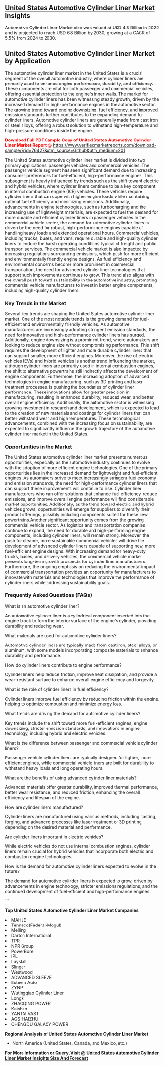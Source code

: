 <h2><a href="https://www.verifiedmarketreports.com/download-sample/?rid=76427&amp;utm_source=Github&amp;utm_medium=201" target="_blank">United States Automotive Cylinder Liner Market</a> Insights</h2><p>Automotive Cylinder Liner Market size was valued at USD 4.5 Billion in 2022 and is projected to reach USD 6.8 Billion by 2030, growing at a CAGR of 5.5% from 2024 to 2030.</p><p><h2>United States Automotive Cylinder Liner Market by Application</h2><p>The automotive cylinder liner market in the United States is a crucial segment of the overall automotive industry, where cylinder liners are primarily used to enhance engine performance, durability, and efficiency. These components are vital for both passenger and commercial vehicles, offering essential protection to the engine's inner walls. The market for automotive cylinder liners has been witnessing steady growth, driven by the increased demand for high-performance engines in the automotive sector. The growing trend toward engine downsizing, fuel efficiency, and improved emission standards further contributes to the expanding demand for cylinder liners. Automotive cylinder liners are generally made from cast iron or steel alloys, offering a robust solution to withstand high-temperature and high-pressure conditions inside the engine.<p><span class=""><span style="color: #ff0000;"><strong>Download Full PDF Sample Copy of United States Automotive Cylinder Liner Market Report</strong> @ </span><a href="https://www.verifiedmarketreports.com/download-sample/?rid=76427&amp;utm_source=Github&amp;utm_medium=201" target="_blank">https://www.verifiedmarketreports.com/download-sample/?rid=76427&amp;utm_source=Github&amp;utm_medium=201</a></span></p>The United States automotive cylinder liner market is divided into two primary applications: passenger vehicles and commercial vehicles. The passenger vehicle segment has seen significant demand due to increasing consumer preferences for fuel-efficient, high-performance engines. This subsegment is heavily influenced by trends such as the shift toward electric and hybrid vehicles, where cylinder liners continue to be a key component in internal combustion engine (ICE) vehicles. These vehicles require cylinder liners that can cope with higher engine loads while maintaining optimal fuel efficiency and minimizing emissions. Additionally, advancements in engine technologies, such as turbocharging and the increasing use of lightweight materials, are expected to fuel the demand for more durable and efficient cylinder liners in passenger vehicles.In the commercial vehicle sector, the demand for automotive cylinder liners is driven by the need for robust, high-performance engines capable of handling heavy loads and extended operational hours. Commercial vehicles, including trucks, buses, and vans, require durable and high-quality cylinder liners to endure the harsh operating conditions typical of freight and public transport services. The commercial vehicle market is also impacted by increasing regulations surrounding emissions, which push for more efficient and environmentally friendly engine designs. As fuel efficiency and environmental concerns become more prominent in commercial transportation, the need for advanced cylinder liner technologies that support such improvements continues to grow. This trend also aligns with the overall push toward sustainability in the automotive industry, prompting commercial vehicle manufacturers to invest in better engine components, including high-quality cylinder liners.<h3>Key Trends in the Market</h3><p>Several key trends are shaping the United States automotive cylinder liner market. One of the most notable trends is the growing demand for fuel-efficient and environmentally friendly vehicles. As automotive manufacturers are increasingly adopting stringent emission standards, the need for innovative and high-performance cylinder liners has surged. Additionally, engine downsizing is a prominent trend, where automakers are looking to reduce engine size without compromising performance. This shift requires the development of lighter and more durable cylinder liners that can support smaller, more efficient engines. Moreover, the rise of electric vehicles (EVs) and hybrid vehicles is another trend influencing the market, although cylinder liners are primarily used in internal combustion engines, the shift to alternative powertrains still indirectly affects the development of engine components. Furthermore, the increasing adoption of advanced technologies in engine manufacturing, such as 3D printing and laser treatment processes, is pushing the boundaries of cylinder liner performance. These innovations allow for greater precision in manufacturing, resulting in enhanced durability, reduced wear, and better overall engine efficiency. Additionally, the automotive sector is witnessing growing investment in research and development, which is expected to lead to the creation of new materials and coatings for cylinder liners that can better withstand wear and high temperatures. These technological advancements, combined with the increasing focus on sustainability, are expected to significantly influence the growth trajectory of the automotive cylinder liner market in the United States.<h3>Opportunities in the Market</h3><p>The United States automotive cylinder liner market presents numerous opportunities, especially as the automotive industry continues to evolve with the adoption of more efficient engine technologies. One of the primary opportunities lies in the increased demand for lightweight and fuel-efficient engines. As automakers strive to meet increasingly stringent fuel economy and emission standards, the need for high-performance cylinder liners that can support these improvements will continue to rise. Cylinder liner manufacturers who can offer solutions that enhance fuel efficiency, reduce emissions, and improve overall engine performance will find considerable market opportunities. Additionally, as the trend toward electric and hybrid vehicles grows, opportunities will emerge for suppliers to diversify their product offerings, possibly including components suited for these new powertrains.Another significant opportunity comes from the growing commercial vehicle sector. As logistics and transportation companies continue to expand, the need for durable and high-performing engine components, including cylinder liners, will remain strong. Moreover, the push for cleaner, more sustainable commercial vehicles will drive the development of advanced cylinder liners capable of supporting new, more fuel-efficient engine designs. With increasing demand for heavy-duty trucks, buses, and delivery vehicles, the commercial vehicle market presents long-term growth prospects for cylinder liner manufacturers. Furthermore, the ongoing emphasis on reducing the environmental impact of commercial transportation provides an opportunity for manufacturers to innovate with materials and technologies that improve the performance of cylinder liners while addressing sustainability goals.<h3>Frequently Asked Questions (FAQs)</h3><p>What is an automotive cylinder liner?</p><p>An automotive cylinder liner is a cylindrical component inserted into the engine block to form the interior surface of the engine's cylinder, providing durability and reducing wear.</p><p>What materials are used for automotive cylinder liners?</p><p>Automotive cylinder liners are typically made from cast iron, steel alloys, or aluminum, with some models incorporating composite materials to enhance durability and performance.</p><p>How do cylinder liners contribute to engine performance?</p><p>Cylinder liners help reduce friction, improve heat dissipation, and provide a wear-resistant surface to enhance overall engine efficiency and longevity.</p><p>What is the role of cylinder liners in fuel efficiency?</p><p>Cylinder liners improve fuel efficiency by reducing friction within the engine, helping to optimize combustion and minimize energy loss.</p><p>What trends are driving the demand for automotive cylinder liners?</p><p>Key trends include the shift toward more fuel-efficient engines, engine downsizing, stricter emission standards, and innovations in engine technology, including hybrid and electric vehicles.</p><p>What is the difference between passenger and commercial vehicle cylinder liners?</p><p>Passenger vehicle cylinder liners are typically designed for lighter, more efficient engines, while commercial vehicle liners are built for durability to withstand heavy loads and long operating hours.</p><p>What are the benefits of using advanced cylinder liner materials?</p><p>Advanced materials offer greater durability, improved thermal performance, better wear resistance, and reduced friction, enhancing the overall efficiency and lifespan of the engine.</p><p>How are cylinder liners manufactured?</p><p>Cylinder liners are manufactured using various methods, including casting, forging, and advanced processes like laser treatment or 3D printing, depending on the desired material and performance.</p><p>Are cylinder liners important in electric vehicles?</p><p>While electric vehicles do not use internal combustion engines, cylinder liners remain crucial for hybrid vehicles that incorporate both electric and combustion engine technologies.</p><p>How is the demand for automotive cylinder liners expected to evolve in the future?</p><p>The demand for automotive cylinder liners is expected to grow, driven by advancements in engine technology, stricter emissions regulations, and the continued development of fuel-efficient and high-performance engines.</p>```</p><p><strong>Top United States Automotive Cylinder Liner Market Companies</strong></p><div data-test-id=""><p><li>MAHLE</li><li> Tenneco(Federal-Mogul)</li><li> Melling</li><li> Darton International</li><li> TPR</li><li> NPR Group</li><li> PowerBore</li><li> IPL</li><li> Laystall</li><li> Slinger</li><li> Westwood</li><li> ADVANCED SLEEVE</li><li> Esteem Auto</li><li> ZYNP</li><li> Wutingqiao Cylinder Liner</li><li> Longk</li><li> ZHAOQING POWER</li><li> Kaishan</li><li> YANTAI VAST</li><li> AGS-HAIZHU</li><li> CHENGDU GALAXY POWER</li></p><div><strong>Regional Analysis of&nbsp;United States Automotive Cylinder Liner Market</strong></div><ul><li dir="ltr"><p dir="ltr">North America&nbsp;(United States, Canada, and Mexico, etc.)</p></li></ul><p><strong>For More Information or Query, Visit @&nbsp;</strong><strong><a href="https://www.verifiedmarketreports.com/product/global-automotive-cylinder-liner-market-growth-2019-2024/?utm_source=Github&amp;utm_medium=201" target="_blank">United States Automotive Cylinder Liner Market Insights Size And Forecast</a></strong></p></div>
